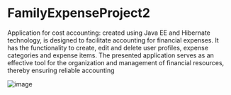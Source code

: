 # FamilyExpenseProject2
Application for cost accounting: created using Java EE and Hibernate technology, is designed to facilitate accounting for financial expenses. It has the functionality to create, edit and delete user profiles, expense categories and expense items. The presented application serves as an effective tool for the organization and management of financial resources, thereby ensuring reliable accounting

![image](https://github.com/Dzmitry-yarik/FamilyExpenseProject2/assets/107866389/f74a5349-8aa7-49f9-885a-90fac5d2a48b)
